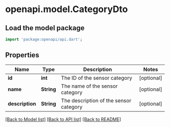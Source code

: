 # openapi.model.CategoryDto

## Load the model package
```dart
import 'package:openapi/api.dart';
```

## Properties
Name | Type | Description | Notes
------------ | ------------- | ------------- | -------------
**id** | **int** | The ID of the sensor category | [optional] 
**name** | **String** | The name of the sensor category | [optional] 
**description** | **String** | The description of the sensor category | [optional] 

[[Back to Model list]](../README.md#documentation-for-models) [[Back to API list]](../README.md#documentation-for-api-endpoints) [[Back to README]](../README.md)


